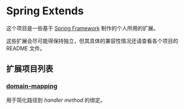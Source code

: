 # Spring Extends

这个项目是一些基于 [Spring Framework](https://projects.spring.io/spring-framework/) 制作的个人所用的扩展。

这些扩展会尽可能得保持独立，但其具体的兼容性情况还请查看各个项目的 README 文件。

## 扩展项目列表

### [domain-mapping](https://github.com/krunZhang/spring-extends/tree/master/domain-mapping)

用于简化路径到 *handler method* 的绑定。